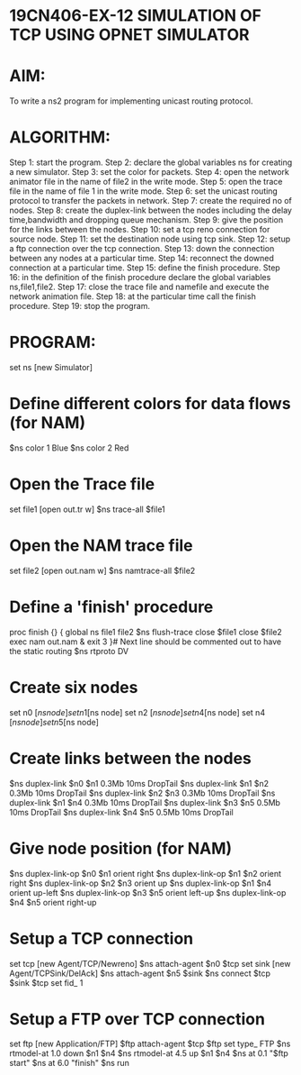 # 19CN406-EX-12 SIMULATION OF TCP USING OPNET SIMULATOR
# AIM:
To write a ns2 program for implementing unicast routing protocol.
# ALGORITHM:
Step 1: start the program.
Step 2: declare the global variables ns for creating a new simulator. Step 3: set the color for 
packets.
Step 4: open the network animator file in the name of file2 in the write mode. Step 5: open 
the trace file in the name of file 1 in the write mode.
Step 6: set the unicast routing protocol to transfer the packets in network. Step 7: create the
required no of nodes.
Step 8: create the duplex-link between the nodes including the delay time,bandwidth and 
dropping queue mechanism.
Step 9: give the position for the links between the nodes. Step 10: set a tcp reno connection 
for source node.
Step 11: set the destination node using tcp sink.
Step 12: setup a ftp connection over the tcp connection.
Step 13: down the connection between any nodes at a particular time. Step 14: reconnect the 
downed connection at a particular time.
Step 15: define the finish procedure.
Step 16: in the definition of the finish procedure declare the global variables ns,file1,file2. 
Step 17: close the trace file and namefile and execute the network animation file.
Step 18: at the particular time call the finish procedure. 
Step 19: stop the program.
# PROGRAM:
set ns [new Simulator]
# Define different colors for data flows (for NAM)
$ns color 1 Blue
$ns color 2 Red
# Open the Trace file
set file1 [open out.tr w]
$ns trace-all $file1
# Open the NAM trace file
set file2 [open out.nam w]
$ns namtrace-all $file2
# Define a 'finish' procedure
proc finish {} { global ns file1 file2
$ns flush-trace close $file1 close $file2
exec nam out.nam & exit 3
}# Next line should be commented out to have the static routing $ns rtproto DV
# Create six nodes
set n0 [$ns node] 
set n1 [$ns node] 
set n2 [$ns node]
set n4 [$ns node]
set n4 [$ns node] 
set n5 [$ns node]
# Create links between the nodes
$ns duplex-link $n0 $n1 0.3Mb 10ms DropTail
$ns duplex-link $n1 $n2 0.3Mb 10ms DropTail
$ns duplex-link $n2 $n3 0.3Mb 10ms DropTail
$ns duplex-link $n1 $n4 0.3Mb 10ms DropTail
$ns duplex-link $n3 $n5 0.5Mb 10ms DropTail
$ns duplex-link $n4 $n5 0.5Mb 10ms DropTail
# Give node position (for NAM)
$ns duplex-link-op $n0 $n1 orient right
$ns duplex-link-op $n1 $n2 orient right
$ns duplex-link-op $n2 $n3 orient up
$ns duplex-link-op $n1 $n4 orient up-left
$ns duplex-link-op $n3 $n5 orient left-up
$ns duplex-link-op $n4 $n5 orient right-up
# Setup a TCP connection
set tcp [new Agent/TCP/Newreno]
$ns attach-agent $n0 $tcp
set sink [new Agent/TCPSink/DelAck]
$ns attach-agent $n5 $sink
$ns connect $tcp $sink
$tcp set fid_ 1
# Setup a FTP over TCP connection
set ftp [new Application/FTP]
$ftp attach-agent $tcp
$ftp set type_ FTP
$ns rtmodel-at 1.0 down $n1 $n4
$ns rtmodel-at 4.5 up $n1 $n4
$ns at 0.1 "$ftp start"
$ns at 6.0 "finish"
$ns run

